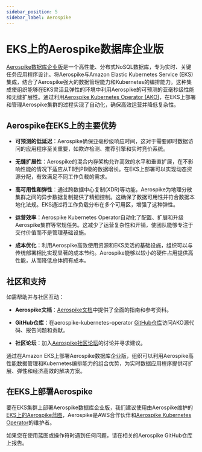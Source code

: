 ```yaml
---
sidebar_position: 5
sidebar_label: Aerospike
---
```


# EKS上的Aerospike数据库企业版
[Aerospike数据库企业版](https://aerospike.com)是一个高性能、分布式NoSQL数据库，专为实时、关键任务应用程序设计。将Aerospike与Amazon Elastic Kubernetes Service (EKS)集成，结合了Aerospike强大的数据管理能力和Kubernetes的编排能力。这种集成使组织能够在EKS灵活且弹性的环境中利用Aerospike的可预测的亚毫秒级性能和无缝扩展性。通过利用[Aerospike Kubernetes Operator (AKO)](https://aerospike.com/docs/cloud/kubernetes/operator)，在EKS上部署和管理Aerospike集群的过程实现了自动化，确保高效运营并降低复杂性。

## Aerospike在EKS上的主要优势
* **可预测的低延迟**：Aerospike确保亚毫秒级响应时间，这对于需要即时数据访问的应用程序至关重要，如欺诈检测、推荐引擎和实时竞价系统。

* **无缝扩展性**：Aerospike的混合内存架构允许高效的水平和垂直扩展，在不影响性能的情况下适应从TB到PB级的数据增长。在EKS上部署可以实现动态资源分配，有效满足不同工作负载的需求。

* **高可用性和弹性**：通过跨数据中心复制(XDR)等功能，Aerospike为地理分散集群之间的异步数据复制提供了精细控制。这确保了数据可用性并符合数据本地化法规。EKS通过将工作负载分布在多个可用区，增强了这种弹性。

* **运营效率**：Aerospike Kubernetes Operator自动化了配置、扩展和升级Aerospike集群等常规任务。这减少了运营复杂性和开销，使团队能够专注于交付价值而不是管理基础设施。

* **成本优化**：利用Aerospike高效使用资源和EKS灵活的基础设施，组织可以与传统部署相比实现显著的成本节约。Aerospike能够以较小的硬件占用提供高性能，从而降低总体拥有成本。

## 社区和支持
如需帮助并与社区互动：
* **Aerospike文档**：[Aerospike文档](https://aerospike.com/docs)中提供了全面的指南和参考资料。

* **GitHub仓库**：在aerospike-kubernetes-operator [GitHub仓库](https://github.com/aerospike/aerospike-kubernetes-operator)访问AKO源代码、报告问题和贡献。

* **社区论坛**：加入[Aerospike社区论坛](https://discuss.aerospike.com)的讨论并寻求建议。

通过在Amazon EKS上部署Aerospike数据库企业版，组织可以利用Aerospike高性能数据管理和Kubernetes编排能力的组合优势，为实时数据应用程序提供可扩展、弹性和经济高效的解决方案。

## 在EKS上部署Aerospike
要在EKS集群上部署Aerospike数据库企业版，我们建议使用由Aerospike维护的[EKS上的Aerospike蓝图](https://github.com/aerospike/aerospike-terraform-aws-eks)，Aerospike是AWS合作伙伴和[Aerospike Kubernetes Operator](https://github.com/aerospike/aerospike-kubernetes-operator)的维护者。

如果您在使用蓝图或操作符时遇到任何问题，请在相关的Aerospike GitHub仓库上报告。
